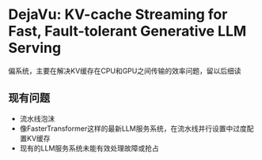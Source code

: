 # DejaVu: KV-cache Streaming for Fast, Fault-tolerant Generative LLM Serving

偏系统，主要在解决KV缓存在CPU和GPU之间传输的效率问题，留以后细读
## 现有问题
* 流水线泡沫
* 像FasterTransformer这样的最新LLM服务系统，在流水线并行设置中过度配置KV缓存
* 现有的LLM服务系统未能有效处理故障或抢占
  